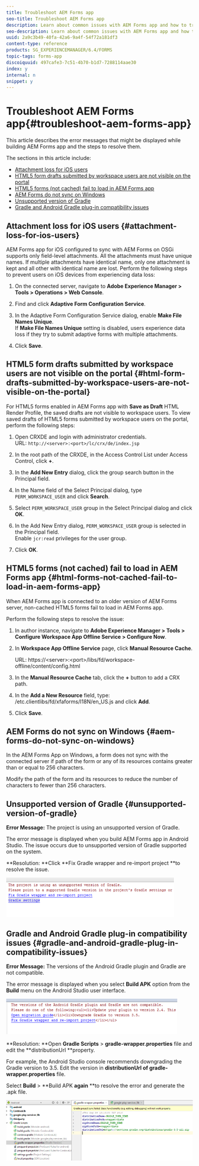 ```yaml
---
title: Troubleshoot AEM Forms app
seo-title: Troubleshoot AEM Forms app
description: Learn about common issues with AEM Forms app and how to troubleshoot them. 
seo-description: Learn about common issues with AEM Forms app and how to troubleshoot them. 
uuid: 2a9c3b49-40fa-42a6-9a4f-54f72a181df3
content-type: reference
products: SG_EXPERIENCEMANAGER/6.4/FORMS
topic-tags: forms-app
discoiquuid: 497cafe3-7c51-4b70-b1d7-7288114aae30
index: y
internal: n
snippet: y
---
```


# Troubleshoot AEM Forms app{#troubleshoot-aem-forms-app}

This article describes the error messages that might be displayed while building AEM Forms app and the steps to resolve them.

The sections in this article include:

* [Attachment loss for iOS users](../../forms/using/issues-aem-forms-app.md#attachment-loss-for-ios-users)
* [HTML5 form drafts submitted by workspace users are not visible on the portal](../../forms/using/issues-aem-forms-app.md#html-form-drafts-submitted-by-workspace-users-are-not-visible-on-the-portal)
* [HTML5 forms (not cached) fail to load in AEM Forms app](../../forms/using/issues-aem-forms-app.md#html-forms-not-cached-fail-to-load-in-aem-forms-app)
* [AEM Forms do not sync on Windows](../../forms/using/issues-aem-forms-app.md#aem-forms-do-not-sync-on-windows)
* [Unsupported version of Gradle](../../forms/using/issues-aem-forms-app.md#unsupported-version-of-gradle)
* [Gradle and Android Gradle plug-in compatibility issues](../../forms/using/issues-aem-forms-app.md#gradle-and-android-gradle-plug-in-compatibility-issues)

## Attachment loss for iOS users {#attachment-loss-for-ios-users}

AEM Forms app for iOS configured to sync with AEM Forms on OSGi supports only field-level attachments. All the attachments must have unique names. If multiple attachments have identical name, only one attachment is kept and all other with identical name are lost. Perform the following steps to prevent users on iOS devices from experiencing data loss:

1. On the connected server, navigate to **Adobe Experience Manager &gt; Tools &gt; Operations &gt; Web Console**.
1. Find and click **Adaptive Form Configuration Service**.
1. In the Adaptive Form Configuration Service dialog, enable **Make File Names Unique**.   
   If **Make File Names Unique** setting is disabled, users experience data loss if they try to submit adaptive forms with multiple attachments.

1. Click **Save**.

## HTML5 form drafts submitted by workspace users are not visible on the portal {#html-form-drafts-submitted-by-workspace-users-are-not-visible-on-the-portal}

For HTML5 forms enabled in AEM Forms app with **Save as Draft** HTML Render Profile, the saved drafts are not visible to workspace users. To view saved drafts of HTML5 forms submitted by workspace users on the portal, perform the following steps:

1. Open CRXDE and login with administrator credentials.   
   URL: `http://<server>:<port>/lc/crx/de/index.jsp`

1. In the root path of the CRXDE, in the Access Control List under Access Control, click **+**.
1. In the **Add New Entry** dialog, click the group search button in the Principal field.
1. In the Name field of the Select Principal dialog, type `PERM_WORKSPACE_USER` and click **Search**. 

1. Select `PERM_WORKSPACE_USER` group in the Select Principal dialog and click **OK**.

1. In the Add New Entry dialog, `PERM_WORKSPACE_USER` group is selected in the Principal field.   
   Enable `jcr:read` privileges for the user group.  

1. Click **OK**.

## HTML5 forms (not cached) fail to load in AEM Forms app {#html-forms-not-cached-fail-to-load-in-aem-forms-app}

When AEM Forms app is connected to an older version of AEM Forms server, non-cached HTML5 forms fail to load in AEM Forms app.

Perform the following steps to resolve the issue:

1. In author instance, navigate to **Adobe Experience Manager &gt; Tools &gt; Configure Workspace App Offline Service &gt; Configure Now**. 
1. In **Workspace App Offline Service** page, click **Manual Resource Cache**.

   URL: https://&lt;server&gt;:&lt;port&gt;/libs/fd/workspace-offline/content/config.html

1. In the **Manual Resource Cache** tab, click the **+** button to add a CRX path. 
1. In the **Add a New Resource** field, type: /etc.clientlibs/fd/xfaforms/I18N/en_US.js and click **Add**.
1. Click **Save**.

## AEM Forms do not sync on Windows {#aem-forms-do-not-sync-on-windows}

In the AEM Forms App on Windows, a form does not sync with the connected server if path of the form or any of its resources contains greater than or equal to 256 characters.

Modify the path of the form and its resources to reduce the number of characters to fewer than 256 characters.

## Unsupported version of Gradle {#unsupported-version-of-gradle}

**Error Message:** The project is using an unsupported version of Gradle.

The error message is displayed when you build AEM Forms app in Android Studio. The issue occurs due to unsupported version of Gradle supported on the system.

**Resolution: **Click **Fix Gradle wrapper and re-import project **to resolve the issue.

![](assets/gradle_unsupported_version.png) 

## Gradle and Android Gradle plug-in compatibility issues {#gradle-and-android-gradle-plug-in-compatibility-issues}

**Error Message:** The versions of the Android Gradle plugin and Gradle are not compatible.

The error message is displayed when you select **Build APK** option from the **Build** menu on the Android Studio user interface. 

![](assets/gradle_plugin_compatibility.png)

**Resolution: **Open **Gradle Scripts** &gt; **gradle-wrapper.properties** file and edit the **distributionUrl **property.

For example, the Android Studio console recommends downgrading the Gradle version to 3.5. Edit the version in **distributionUrl **of** gradle-wrapper.properties** file.

Select **Build** &gt; **Build APK **again** **to resolve the error and generate the .apk file.

![](assets/gradle_wrapper_properties.png)

